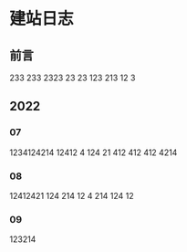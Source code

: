 # 建站日志

## 前言
233
233
2323
23
23
123
213
12
3
## 2022

### 07

1234124214
12412
4
124
21
412
412
412
4214

### 08

12412421
124
214
12
4
214
124
12

### 09 

123214

